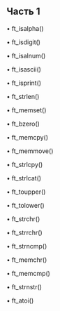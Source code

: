 ## Часть 1

• ft_isalpha()

• ft_isdigit()

• ft_isalnum()

• ft_isascii()

• ft_isprint()

• ft_strlen()

• ft_memset()

• ft_bzero()

• ft_memcpy()

• ft_memmove()

• ft_strlcpy()

• ft_strlcat()

• ft_toupper()

• ft_tolower()

• ft_strchr()

• ft_strrchr()

• ft_strncmp()

• ft_memchr()

• ft_memcmp()

• ft_strnstr()

• ft_atoi()
